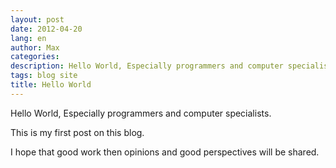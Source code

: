 ```yaml
---
layout: post
date: 2012-04-20
lang: en
author: Max
categories: 
description: Hello World, Especially programmers and computer specialists.
tags: blog site
title: Hello World
---
```


Hello World, Especially programmers and computer specialists.

This is my first post on this blog.

I hope that good work then opinions and good perspectives will be shared.
